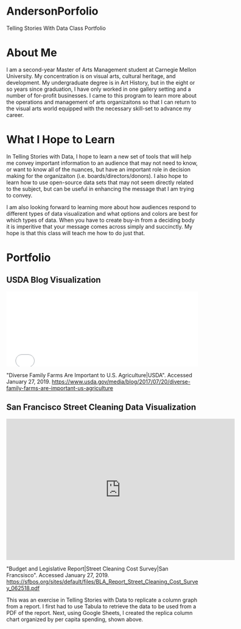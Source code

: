 # AndersonPorfolio
Telling Stories With Data Class Portfolio

# About Me
I am a second-year Master of Arts Management student at Carnegie Mellon University. My concentration is on visual arts, cultural heritage, and development. My undergraduate degree is in Art History, but in the eight or so years since graduation, I have only worked in one gallery setting and a number of for-profit businesses. I came to this program to learn more about the operations and management of arts organizaitons so that I can return to the visual arts world equipped with the necessary skill-set to advance my career. 

# What I Hope to Learn
In Telling Stories with Data, I hope to learn a new set of tools that will help me convey important information to an audience that may not need to know, or want to know all of the nuances, but have an important role in decision making for the organizaiton (i.e. boards/directors/donors). I also hope to learn how to use open-source data sets that may not seem directly related to the subject, but can be useful in enhancing the message that I am trying to convey. 

I am also looking forward to learning more about how audiences respond to different types of data visualization and what options and colors are best for which types of data. When you have to create buy-in from a deciding body it is imperitive that your message comes across simply and succinctly. My hope is that this class will teach me how to do just that. 

# Portfolio
## USDA Blog Visualization

<iframe id="datawrapper-chart-2w0UO" src="//datawrapper.dwcdn.net/2w0UO/1/" scrolling="no" frameborder="0" style="width: 0; min-width: 100% !important;" height="197"></iframe><script type="text/javascript">if("undefined"==typeof window.datawrapper)window.datawrapper={};window.datawrapper["2w0UO"]={},window.datawrapper["2w0UO"].iframe=document.getElementById("datawrapper-chart-2w0UO"),window.addEventListener("message",function(a){if("undefined"!=typeof a.data["datawrapper-height"])for(var b in a.data["datawrapper-height"])if("2w0UO"==b)window.datawrapper["2w0UO"].iframe.style.height=a.data["datawrapper-height"][b]+"px"});</script>

"Diverse Family Farms Are Important to U.S. Agriculture|USDA". Accessed January 27, 2019. <https://www.usda.gov/media/blog/2017/07/20/diverse-family-farms-are-important-us-agriculture>

## San Francisco Street Cleaning Data Visualization

<iframe width="600" height="371" seamless frameborder="0" scrolling="no" src="https://docs.google.com/spreadsheets/d/e/2PACX-1vTGWDb7stNZSNSE-M_iw7m-ZjKwcJQgPJ7YlBamoGM9VKly0fh_9-CXLMZz2ZnqJE30b9pXOzqAjNAS/pubchart?oid=1167304300&amp;format=interactive"></iframe>

"Budget and Legislative Report|Street Cleaning Cost Survey|San Francsisco". Accessed January 27, 2019. 
<https://sfbos.org/sites/default/files/BLA_Report_Street_Cleaning_Cost_Survey_062518.pdf>

This was an exercise in Telling Stories with Data to replicate a column graph from a report. I first had to use Tabula to retrieve the data to be used from a PDF of the report. Next, using Google Sheets, I created the replica column chart organized by per capita spending, shown above.

